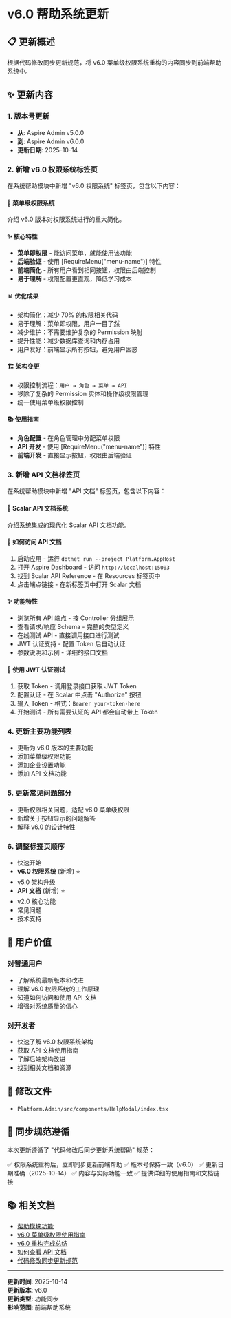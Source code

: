 # v6.0 帮助系统更新

## 📋 更新概述

根据代码修改同步更新规范，将 v6.0 菜单级权限系统重构的内容同步到前端帮助系统中。

## ✨ 更新内容

### 1. 版本号更新

- **从**: Aspire Admin v5.0.0
- **到**: Aspire Admin v6.0.0
- **更新日期**: 2025-10-14

### 2. 新增 v6.0 权限系统标签页

在系统帮助模块中新增 "v6.0 权限系统" 标签页，包含以下内容：

#### 🎯 菜单级权限系统
介绍 v6.0 版本对权限系统进行的重大简化。

#### ✨ 核心特性
- **菜单即权限** - 能访问菜单，就能使用该功能
- **后端验证** - 使用 [RequireMenu("menu-name")] 特性
- **前端简化** - 所有用户看到相同按钮，权限由后端控制
- **易于理解** - 权限配置更直观，降低学习成本

#### 📊 优化成果
- 架构简化：减少 70% 的权限相关代码
- 易于理解：菜单即权限，用户一目了然
- 减少维护：不需要维护复杂的 Permission 映射
- 提升性能：减少数据库查询和内存占用
- 用户友好：前端显示所有按钮，避免用户困惑

#### 🏗️ 架构变更
- 权限控制流程：`用户 → 角色 → 菜单 → API`
- 移除了复杂的 Permission 实体和操作级权限管理
- 统一使用菜单级权限控制

#### 📚 使用指南
- **角色配置** - 在角色管理中分配菜单权限
- **API 开发** - 使用 [RequireMenu("menu-name")] 特性
- **前端开发** - 直接显示按钮，权限由后端验证

### 3. 新增 API 文档标签页

在系统帮助模块中新增 "API 文档" 标签页，包含以下内容：

#### 📖 Scalar API 文档系统
介绍系统集成的现代化 Scalar API 文档功能。

#### 🚀 如何访问 API 文档
1. 启动应用 - 运行 `dotnet run --project Platform.AppHost`
2. 打开 Aspire Dashboard - 访问 `http://localhost:15003`
3. 找到 Scalar API Reference - 在 Resources 标签页中
4. 点击端点链接 - 在新标签页中打开 Scalar 文档

#### ✨ 功能特性
- 浏览所有 API 端点 - 按 Controller 分组展示
- 查看请求/响应 Schema - 完整的类型定义
- 在线测试 API - 直接调用接口进行测试
- JWT 认证支持 - 配置 Token 后自动认证
- 参数说明和示例 - 详细的接口文档

#### 🔐 使用 JWT 认证测试
1. 获取 Token - 调用登录接口获取 JWT Token
2. 配置认证 - 在 Scalar 中点击 "Authorize" 按钮
3. 输入 Token - 格式：`Bearer your-token-here`
4. 开始测试 - 所有需要认证的 API 都会自动带上 Token

### 4. 更新主要功能列表

- 更新为 v6.0 版本的主要功能
- 添加菜单级权限功能
- 添加企业设置功能
- 添加 API 文档功能

### 5. 更新常见问题部分

- 更新权限相关问题，适配 v6.0 菜单级权限
- 新增关于按钮显示的问题解答
- 解释 v6.0 的设计特性

### 6. 调整标签页顺序

- 快速开始
- **v6.0 权限系统** (新增) ⭐
- v5.0 架构升级
- **API 文档** (新增) ⭐
- v2.0 核心功能
- 常见问题
- 技术支持

## 🎯 用户价值

### 对普通用户
- 了解系统最新版本和改进
- 理解 v6.0 权限系统的工作原理
- 知道如何访问和使用 API 文档
- 增强对系统质量的信心

### 对开发者
- 快速了解 v6.0 权限系统架构
- 获取 API 文档使用指南
- 了解后端架构改进
- 找到相关文档和资源

## 📝 修改文件

- `Platform.Admin/src/components/HelpModal/index.tsx`

## 🔄 同步规范遵循

本次更新遵循了 "代码修改后同步更新系统帮助" 规范：

✅ 权限系统重构后，立即同步更新前端帮助
✅ 版本号保持一致（v6.0）
✅ 更新日期准确（2025-10-14）
✅ 内容与实际功能一致
✅ 提供详细的使用指南和文档链接

## 📚 相关文档

- [帮助模块功能](HELP-MODULE-FEATURE.md)
- [v6.0 菜单级权限使用指南](MENU-LEVEL-PERMISSION-GUIDE.md)
- [v6.0 重构完成总结](../reports/V6-REFACTORING-SUMMARY.md)
- [如何查看 API 文档](HOW-TO-VIEW-API-DOCS.md)
- [代码修改同步更新规范](../README.md)

---

**更新时间**: 2025-10-14  
**更新版本**: v6.0  
**更新类型**: 功能同步  
**影响范围**: 前端帮助系统
